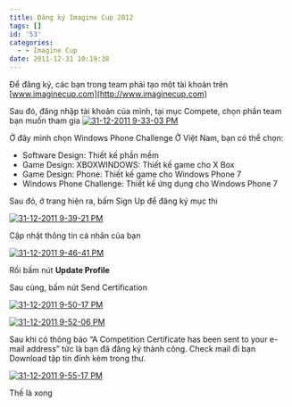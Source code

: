 ```yaml
---
title: Đăng ký Imagine Cup 2012
tags: []
id: '53'
categories:
  - - Imagine Cup
date: 2011-12-31 10:19:38
---
```


Để đăng ký, các bạn trong team phải tạo một tài khoản trên [www.imaginecup.com](http://www.imaginecup.com)
<!-- more -->
Sau đó, đăng nhập tài khoản của mình, tại mục Compete, chọn phần team bạn muốn tham gia [![31-12-2011 9-33-03 PM](http://cuoilennaocacban2.files.wordpress.com/2011/12/3112201193303pm.png "31-12-2011 9-33-03 PM")](http://cuoilennaocacban2.files.wordpress.com/2011/12/3112201193303pm.png)

Ở đây mình chọn Windows Phone Challenge Ở Việt Nam, bạn có thể chọn:

* Software Design: Thiết kế phần mềm
* Game Design: XBOXWINDOWS: Thiết kế game cho X Box
* Game Design: Phone: Thiết kế game cho Windows Phone 7
* Windows Phone Challenge: Thiết kế ứng dụng cho Windows Phone 7

Sau đó, ở trang hiện ra, bấm Sign Up để đăng ký mục thi

[![31-12-2011 9-39-21 PM](http://cuoilennaocacban2.files.wordpress.com/2011/12/3112201193921pm.png "31-12-2011 9-39-21 PM")](http://cuoilennaocacban2.files.wordpress.com/2011/12/3112201193921pm.png)

Cập nhật thông tin cá nhân của bạn

[![31-12-2011 9-46-41 PM](http://cuoilennaocacban2.files.wordpress.com/2011/12/3112201194641pm.png "31-12-2011 9-46-41 PM")](http://cuoilennaocacban2.files.wordpress.com/2011/12/3112201194641pm.png)

Rồi bấm nút **Update Profile**

Sau cùng, bấm nút Send Certification

[![31-12-2011 9-50-17 PM](http://cuoilennaocacban2.files.wordpress.com/2011/12/3112201195017pm.png "31-12-2011 9-50-17 PM")](http://cuoilennaocacban2.files.wordpress.com/2011/12/3112201195017pm.png)

[![31-12-2011 9-52-06 PM](http://cuoilennaocacban2.files.wordpress.com/2011/12/3112201195206pm.png "31-12-2011 9-52-06 PM")](http://cuoilennaocacban2.files.wordpress.com/2011/12/3112201195206pm.png)

Sau khi có thông báo “A Competition Certificate has been sent to your e-mail address” tức là bạn đã đăng ký thành công. Check mail đi bạn Download tập tin đính kèm trong thư.

[![31-12-2011 9-55-17 PM](http://cuoilennaocacban2.files.wordpress.com/2011/12/3112201195517pm.png "31-12-2011 9-55-17 PM")](http://cuoilennaocacban2.files.wordpress.com/2011/12/3112201195517pm.png)

Thế là xong